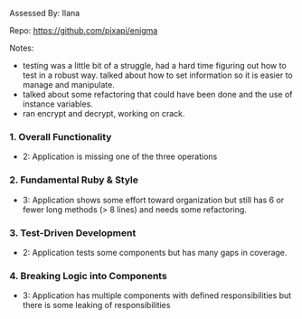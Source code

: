 Assessed By: Ilana

Repo: https://github.com/pixapi/enigma

Notes:
- testing was a little bit of a struggle, had a hard time figuring out how to test in a robust way. talked about how to set information so it is easier to manage and manipulate.
- talked about some refactoring that could have been done and the use of instance variables. 
- ran encrypt and decrypt, working on crack. 

### 1. Overall Functionality

* 2: Application is missing one of the three operations

### 2. Fundamental Ruby & Style

* 3:  Application shows some effort toward organization but still has 6 or fewer long methods (> 8 lines) and needs some refactoring.

### 3. Test-Driven Development

* 2: Application tests some components but has many gaps in coverage.

### 4. Breaking Logic into Components

* 3: Application has multiple components with defined responsibilities but there is some leaking of responsibilities
